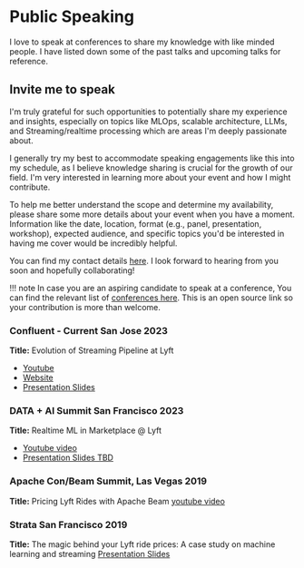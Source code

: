 # Public Speaking

I love to speak at conferences to share my knowledge with like minded people. I have listed down some of the past talks and upcoming talks for reference.

## Invite me to speak
I'm truly grateful for such opportunities to potentially share my experience and insights, especially on topics like MLOps, scalable architecture, LLMs, and Streaming/realtime processing which are areas I'm deeply passionate about.

I generally try my best to accommodate speaking engagements like this into my schedule, as I believe knowledge sharing is crucial for the growth of our field. I'm very interested in learning more about your event and how I might contribute.

To help me better understand the scope and determine my availability, please share some more details about your event when you have a moment. Information like the date, location, format (e.g., panel, presentation, workshop), expected audience, and specific topics you'd be interested in having me cover would be incredibly helpful.

You can find my contact details [here](contact.md). I look forward to hearing from you soon and hopefully collaborating!


!!! note
    In case you are an aspiring candidate to speak at a conference, You can find the relevant list of [conferences here](https://github.com/rakeshcusat/tech-conference). This is an open source link so your contribution is more than welcome.
    

### Confluent - Current San Jose 2023
**Title:**  Evolution of Streaming Pipeline at Lyft
- [Youtube](https://www.confluent.io/events/current/2023/evolution-of-streaming-pipeline-at-lyft/)
- [Website](https://www.confluent.io/events/current/2023/evolution-of-streaming-pipeline-at-lyft/)
- [Presentation Slides](https://www.slideshare.net/slideshow/evolution-of-streaming-pipeline-at-lyft/262726387)

### DATA + AI Summit San Francisco 2023
**Title:**  Realtime ML in Marketplace @ Lyft
- [Youtube video](https://www.youtube.com/watch?v=-t5Dt6Gbw90)
- [Presentation Slides TBD]()


### Apache Con/Beam Summit, Las Vegas 2019
**Title:**  Pricing Lyft Rides with Apache Beam
[youtube video](https://www.youtube.com/watch?v=D_NA-LY1xP0)

### Strata San Francisco 2019
**Title:** The magic behind your Lyft ride prices: A case study on machine learning and streaming
[Presentation Slides](https://docs.google.com/presentation/d/1MskxMXJnCKCpmWXS3-S_TPZ0Qqs1YB6N/edit?usp=sharing&ouid=103849271438793450736&rtpof=true&sd=true)


